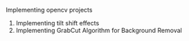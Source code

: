 Implementing opencv projects

1. Implementing tilt shift effects
2. Implementing GrabCut Algorithm for Background Removal
   
